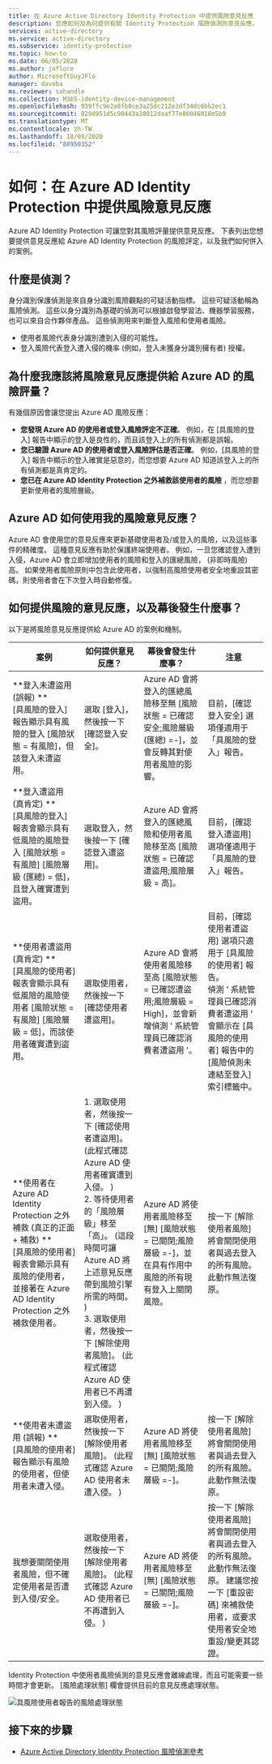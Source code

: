 ```yaml
---
title: 在 Azure Active Directory Identity Protection 中提供風險意見反應
description: 您應如何及為何提供有關 Identity Protection 風險偵測的意見反應。
services: active-directory
ms.service: active-directory
ms.subservice: identity-protection
ms.topic: how-to
ms.date: 06/05/2020
ms.author: joflore
author: MicrosoftGuyJFlo
manager: daveba
ms.reviewer: sahandle
ms.collection: M365-identity-device-management
ms.openlocfilehash: 939ffc9e2a8fb8ce3a25dc212e3df34dc6bb2ec1
ms.sourcegitcommit: 829d951d5c90442a38012daaf77e86046018e5b9
ms.translationtype: MT
ms.contentlocale: zh-TW
ms.lasthandoff: 10/09/2020
ms.locfileid: "88950352"
---
```

# <a name="how-to-give-risk-feedback-in-azure-ad-identity-protection"></a>如何：在 Azure AD Identity Protection 中提供風險意見反應

Azure AD Identity Protection 可讓您對其風險評量提供意見反應。 下表列出您想要提供意見反應給 Azure AD Identity Protection 的風險評定，以及我們如何併入的案例。

## <a name="what-is-a-detection"></a>什麼是偵測？

身分識別保護偵測是來自身分識別風險觀點的可疑活動指標。 這些可疑活動稱為風險偵測。 這些以身分識別為基礎的偵測可以根據啟發學習法、機器學習服務，也可以來自合作夥伴產品。 這些偵測用來判斷登入風險和使用者風險。

* 使用者風險代表身分識別遭到入侵的可能性。
* 登入風險代表登入遭入侵的機率 (例如，登入未獲身分識別擁有者) 授權。

## <a name="why-should-i-give-risk-feedback-to-azure-ads-risk-assessments"></a>為什麼我應該將風險意見反應提供給 Azure AD 的風險評量？ 

有幾個原因會讓您提出 Azure AD 風險反應：

- **您發現 Azure AD 的使用者或登入風險評定不正確**。 例如，在 [具風險的登入] 報告中顯示的登入是良性的，而且該登入上的所有偵測都是誤報。
- **您已驗證 Azure AD 的使用者或登入風險評估是否正確**。 例如，[具風險的登入] 報告中顯示的登入確實是惡意的，而您想要 Azure AD 知道該登入上的所有偵測都是真肯定的。
- **您已在 Azure AD Identity Protection 之外補救該使用者的風險** ，而您想要更新使用者的風險層級。

## <a name="how-does-azure-ad-use-my-risk-feedback"></a>Azure AD 如何使用我的風險意見反應？

Azure AD 會使用您的意見反應來更新基礎使用者及/或登入的風險，以及這些事件的精確度。 這種意見反應有助於保護終端使用者。 例如，一旦您確認登入遭到入侵，Azure AD 會立即增加使用者的風險和登入的匯總風險， (非即時風險) 高。 如果使用者風險原則中包含此使用者，以強制高風險使用者安全地重設其密碼，則使用者會在下次登入時自動修復。

## <a name="how-should-i-give-risk-feedback-and-what-happens-under-the-hood"></a>如何提供風險的意見反應，以及幕後發生什麼事？

以下是將風險意見反應提供給 Azure AD 的案例和機制。

| 案例 | 如何提供意見反應？ | 幕後會發生什麼事？ | 注意 |
| --- | --- | --- | --- |
| **登入未遭盜用 (誤報) ** <br> [具風險的登入] 報告顯示具有風險的登入 [風險狀態 = 有風險]，但該登入未遭盜用。 | 選取 [登入]，然後按一下 [確認登入安全]。 | Azure AD 會將登入的匯總風險移至無 [風險狀態 = 已確認安全;風險層級 (匯總) =-]，並會反轉其對使用者風險的影響。 | 目前，[確認登入安全] 選項僅適用于「具風險的登入」報告。 |
| **登入遭盜用 (真肯定) ** <br> [具風險的登入] 報表會顯示具有低風險的風險登入 [風險狀態 = 有風險] [風險層級 (匯總) = 低]，且登入確實遭到盜用。 | 選取登入，然後按一下 [確認登入遭盜用]。 | Azure AD 會將登入的匯總風險和使用者風險移至高 [風險狀態 = 已確認遭盜用;風險層級 = 高]。 | 目前，[確認登入遭盜用] 選項僅適用于「具風險的登入」報告。 |
| **使用者遭盜用 (真肯定) ** <br> [具風險的使用者] 報表會顯示具有低風險的風險使用者 [風險狀態 = 有風險] [風險層級 = 低]，而該使用者確實遭到盜用。 | 選取使用者，然後按一下 [確認使用者遭盜用]。 | Azure AD 會將使用者風險移至高 [風險狀態 = 已確認遭盜用;風險層級 = High]，並會新增偵測 ' 系統管理員已確認消費者遭盜用 '。 | 目前，[確認使用者遭盜用] 選項只適用于 [具風險的使用者] 報告。 <br> 偵測 ' 系統管理員已確認消費者遭盜用 ' 會顯示在 [具風險的使用者] 報告中的 [風險偵測未連結至登入] 索引標籤中。 |
| **使用者在 Azure AD Identity Protection 之外補救 (真正的正面 + 補救) ** <br> [具風險的使用者] 報表會顯示具有風險的使用者，並接著在 Azure AD Identity Protection 之外補救使用者。 | 1. 選取使用者，然後按一下 [確認使用者遭盜用]。  (此程式確認 Azure AD 使用者確實遭到入侵。 )  <br> 2. 等待使用者的「風險層級」移至「高」。  (這段時間可讓 Azure AD 將上述意見反應帶到風險引擎所需的時間。 )  <br> 3. 選取使用者，然後按一下 [解除使用者風險]。  (此程式確認 Azure AD 使用者已不再遭到入侵。 )  |  Azure AD 將使用者風險移至 [無] [風險狀態 = 已關閉;風險層級 =-]，並在具有作用中風險的所有現有登入上關閉風險。 | 按一下 [解除使用者風險] 將會關閉使用者與過去登入的所有風險。此動作無法復原。 |
| **使用者未遭盜用 (誤報) ** <br> [具風險的使用者] 報告顯示有風險的使用者，但使用者未遭入侵。 | 選取使用者，然後按一下 [解除使用者風險]。  (此程式確認 Azure AD 使用者未遭入侵。 )  | Azure AD 將使用者風險移至 [無] [風險狀態 = 已關閉;風險層級 =-]。 | 按一下 [解除使用者風險] 將會關閉使用者與過去登入的所有風險。此動作無法復原。 |
| 我想要關閉使用者風險，但不確定使用者是否遭到入侵/安全。 | 選取使用者，然後按一下 [解除使用者風險]。  (此程式確認 Azure AD 使用者已不再遭到入侵。 )  | Azure AD 將使用者風險移至 [無] [風險狀態 = 已關閉;風險層級 =-]。 | 按一下 [解除使用者風險] 將會關閉使用者與過去登入的所有風險。此動作無法復原。 建議您按一下 [重設密碼] 來補救使用者，或要求使用者安全地重設/變更其認證。 |

Identity Protection 中使用者風險偵測的意見反應會離線處理，而且可能需要一些時間才會更新。 [風險處理狀態] 欄會提供目前的意見反應處理狀態。

![具風險使用者報告的風險處理狀態](./media/howto-identity-protection-risk-feedback/risky-users-provide-feedback.png)

## <a name="next-steps"></a>接下來的步驟

- [Azure Active Directory Identity Protection 風險偵測參考](./concept-identity-protection-risks.md)